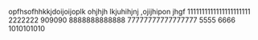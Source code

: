 opfhsofhhkkjdoijoijoplk
ohjhjh
lkjuhihjnj
,ojijhipon
jhgf
1111111111111111111111
2222222
909090
8888888888888
77777777777777777
5555
6666
1010101010

